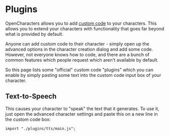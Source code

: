 # Plugins

OpenCharacters allows you to add [custom code](https://github.com/josephrocca/OpenCharacters/blob/main/docs/custom-code.md) to your characters. This allows you to extend your characters with functionality that goes far beyond what is provided by default.

Anyone can add custom code to their character - simply open up the advanced options in the character creation dialog and add some code. However, not everyone knows how to code, and there are a bunch of common features which people request which aren't available by default.

So this page lists some "official" custom code "plugins" which you can enable by simply pasting some text into the custom code input box of your character.

## Text-to-Speech
This causes your character to "speak" the text that it generates. To use it, just open the advanced character settings and paste this on a new line in the custom code box:
```
import "./plugins/tts/main.js";
```
